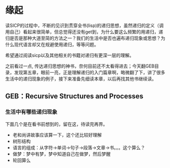 # 缘起

读SICP的过程中，不断的见识到贯穿全书(lisp)的递归思想，虽然递归的定义（调用自己）看起来很简单，但总觉得还没有get到，为什么要这么频繁的用递归，递归是否是那种大道至简的方法之一？我们的生活中是否也遍布递归现象或思想？为什么现代语言却又在规避使用递归，等等问题。

希望通过阅读sicp以及其他相关的书籍对递归有更深一层的理解。

之前看过一点<The Little Schemer>, 传达递归思想的神书，奈何目前还不太看得进去；今天翻GEB目录，发现第五章<Recursive Structures and Process>，眼前一亮，正是理解递归的入门篇章啊，略微翻了下，讲了很多生活中的递归现象的例子，接下来准备先细读本章，以后再找其他书继续读。

## GEB：Recursive Structures and Processes

### 生活中有哪些递归现象

下面几个是在看书前想到的，留在这，待读完再界。

- 老和尚讲故事应该算一下，这个还比较好理解
- 树形结构
- 语言的组成：从字符->单词->句子->段落->文章->书。。。这个算么？
- 做梦：梦中有梦，梦中知道自己在做梦，然后梦醒
- 轮回算么

